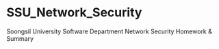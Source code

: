 # SSU_Network_Security
Soongsil University Software  Department Network Security Homework &amp; Summary
